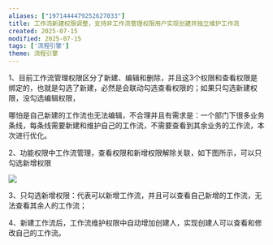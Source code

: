 ```yaml
---
aliases: ["1971444479252627033"]
title: 工作流新建权限调整，支持非工作流管理权限用户实现创建并独立维护工作流
created: 2025-07-15
modified: 2025-07-15
tags: ['流程引擎']
theme: 流程引擎
---
```


1、目前工作流管理权限区分了新建、编辑和删除，并且这3个权限和查看权限是绑定的，也就是勾选了新建，必然是会联动勾选查看权限的；如果只勾选新建权限，没勾选编辑权限，

哪怕是自己新建的工作流也无法编辑，不合理并且有需求是：一个部门下很多业务条线，每条线需要新建和维护自己的工作流，不需要查看到其余业务的工作流，本次进行优化。

2、功能权限中工作流管理，查看权限和新增权限解除关联，如下图所示，可以只勾选新增权限

![](eee955d35ccc02a81c5ebd92466daf7d.jpg)

3、只勾选新增权限：代表可以新增工作流，并且可以查看自己新增的工作流，无法查看其余人的工作流；

4、新建工作流后，工作流维护权限中自动增加创建人，实现创建人可以查看和修改自己的工作流。